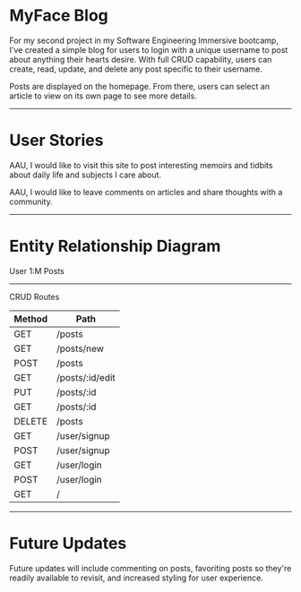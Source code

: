 # MyFace Blog

For my second project in my Software Engineering Immersive bootcamp, I've created a simple blog for users to login with a unique username to post about anything their hearts desire. With full CRUD capability, users can create, read, update, and delete any post specific to their username.

Posts are displayed on the homepage. From there, users can select an article to view on its own page to see more details.

---
# User Stories

AAU, I would like to visit this site to post interesting memoirs and tidbits about daily life and subjects I care about.

AAU, I would like to leave comments on articles and share thoughts with a community.

---
# Entity Relationship Diagram

User 1:M Posts

---
CRUD Routes


| Method | Path |
| ----------- | ----------- |
| GET | /posts |
| GET | /posts/new |
| POST | /posts |
| GET | /posts/:id/edit |
| PUT | /posts/:id |
| GET | /posts/:id |
| DELETE | /posts |
| GET | /user/signup |
| POST | /user/signup |
| GET | /user/login |
| POST | /user/login |
| GET | / |



---
# Future Updates

Future updates will include commenting on posts, favoriting posts so they're readily available to revisit, and increased styling for user experience.

